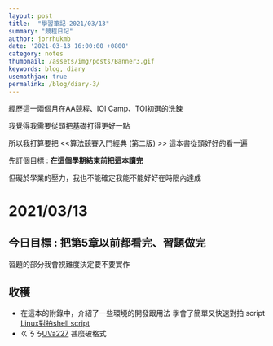```yaml
---
layout: post
title:  "學習筆記-2021/03/13"
summary: "競程日記"
author: jorrhukmb
date: '2021-03-13 16:00:00 +0800'
category: notes
thumbnail: /assets/img/posts/Banner3.gif
keywords: blog, diary
usemathjax: true
permalink: /blog/diary-3/
---
```


經歷這一兩個月在AA競程、IOI Camp、TOI初選的洗鍊

我覺得我需要從頭把基礎打得更好一點

所以我打算要把 <<算法競賽入門經典 (第二版) >> 這本書從頭好好的看一遍

先訂個目標 : **在這個學期結束前把這本讀完**

但礙於學業的壓力，我也不能確定我能不能好好在時限內達成

# 2021/03/13

## 今日目標 : 把第5章以前都看完、習題做完

習題的部分我會視難度決定要不要實作

## 收穫

- 在這本的附錄中，介紹了一些環境的開發跟用法
學會了簡單又快速對拍 script
[Linux對拍shell script](/blog/match-script)
- ㄍㄋㄋ[UVa227](https://onlinejudge.org/index.php?option=com_onlinejudge&Itemid=8&category=4&page=show_problem&problem=163) 甚麼破格式